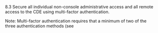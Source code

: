 8.3 Secure all individual non-console 
administrative access and all remote 
access to the CDE using multi-factor 
authentication. 

 

Note: Multi-factor authentication requires 
that a minimum of two of the three 
authentication methods (see 

